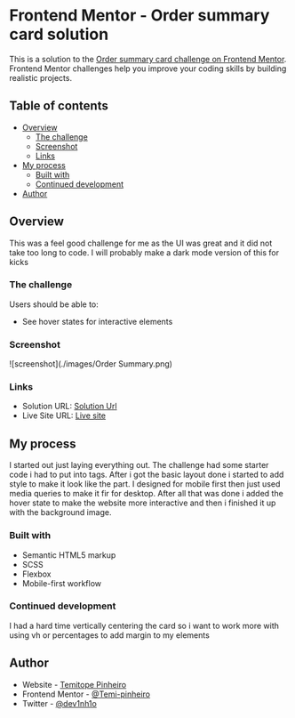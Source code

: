 # Frontend Mentor - Order summary card solution

This is a solution to the [Order summary card challenge on Frontend Mentor](https://www.frontendmentor.io/challenges/order-summary-component-QlPmajDUj). Frontend Mentor challenges help you improve your coding skills by building realistic projects.

## Table of contents

- [Overview](#overview)
  - [The challenge](#the-challenge)
  - [Screenshot](#screenshot)
  - [Links](#links)
- [My process](#my-process)
  - [Built with](#built-with)
  - [Continued development](#continued-development)
- [Author](#author)

## Overview

This was a feel good challenge for me as the UI was great and it did not take too long to code. I will probably make a dark mode version of this for kicks

### The challenge

Users should be able to:

- See hover states for interactive elements

### Screenshot

![screenshot](./images/Order Summary.png)

### Links

- Solution URL: [Solution Url](https://www.frontendmentor.io/challenges/order-summary-component-QlPmajDUj/hub/html-and-scss-order-summary-component-page-yTSq3gcj4)
- Live Site URL: [Live site](https://temisordersummarycomp.netlify.app/)

## My process

I started out just laying everything out. The challenge had some starter code i had to put into tags. After i got the basic layout done i started to add style to make it look like the part. I designed for mobile first then just used media queries to make it fir for desktop. After all that was done i added the hover state to make the website more interactive and then i finished it up with the background image.

### Built with

- Semantic HTML5 markup
- SCSS
- Flexbox
- Mobile-first workflow

### Continued development

I had a hard time vertically centering the card so i want to work more with using vh or percentages to add margin to my elements

## Author

- Website - [Temitope Pinheiro](https://www.your-site.com)
- Frontend Mentor - [@Temi-pinheiro](https://www.frontendmentor.io/profile/Temi-pinheiro)
- Twitter - [@dev1nh1o](https://www.twitter.com/dev1nh1o)
